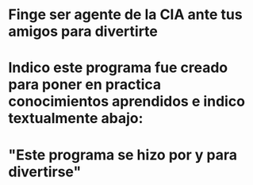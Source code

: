 # Finge ser agente de la CIA ante tus amigos  para divertirte

  # Indico este programa fue creado para poner en practica conocimientos aprendidos e indico textualmente abajo: 

   # "Este programa se hizo por y para divertirse"
